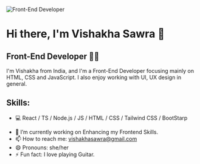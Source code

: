 ![Front-End Developer]([https://github.com/Vishakha-Sawra/Vishakha-Sawra/blob/main/banner.jpg?raw=true](https://media.licdn.com/dms/image/D4D16AQGfA-flZfASBA/profile-displaybackgroundimage-shrink_350_1400/0/1694147643061?e=1706140800&v=beta&t=Tpd1mtjdTrHW99gHIvqhjeoH7uqjdWQTh1I1uPA5RCw))

# Hi there, I'm Vishakha Sawra 👋
## Front-End Developer 👩‍💻
I'm Vishakha from India, and I'm a Front-End Developer focusing mainly on HTML, CSS and JavaScript. I also enjoy working with UI, UX design in general.

## Skills: 
* 💻 React / TS / Node.js / JS / HTML / CSS / Tailwind CSS / BootStarp

- 🌱 I’m currently working on Enhancing my Frontend Skills. 
- 📫 How to reach me: vishakhasawra@gmail.com 
- 😄 Pronouns: she/her 
- ⚡ Fun fact: I love playing Guitar. 


